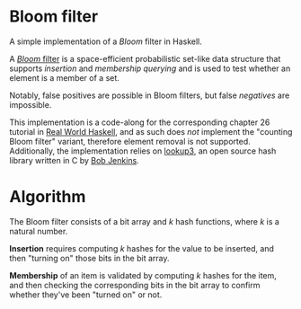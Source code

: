# Bloom filter
A simple implementation of a *Bloom* filter in Haskell.

A [*Bloom* filter](https://en.wikipedia.org/wiki/Bloom_filter) is a space-efficient probabilistic set-like data structure that supports *insertion* and
*membership querying* and is used to test whether an element is a member of a
set.

Notably, false positives are possible in Bloom filters, but false *negatives*
are impossible.

This implementation is a code-along for the corresponding chapter 26 tutorial in [Real
World
Haskell](http://book.realworldhaskell.org/read/advanced-library-design-building-a-bloom-filter.html),
and as such does *not* implement the "counting Bloom filter" variant, therefore
element removal is not supported. Additionally, the implementation relies on [lookup3](http://burtleburtle.net/bob/c/lookup3.c), an
open source hash library written in C by [Bob Jenkins](http://burtleburtle.net/bob).

# Algorithm
The Bloom filter consists of a bit array and *k* hash functions, where *k* is a
natural number.

**Insertion** requires computing *k* hashes for the value to be inserted, and
then "turning on" those bits in the bit array.

**Membership** of an item is validated by computing *k* hashes for the item, and
then checking the corresponding bits in the bit array to confirm whether they've
been "turned on" or not.